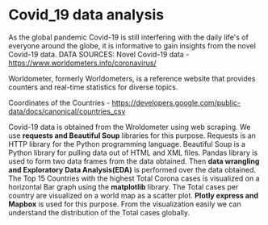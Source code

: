 # Covid_19 data analysis

As the global pandemic Covid-19 is still interfering with the daily life's of everyone around the globe, it is informative to gain insights from the novel Covid-19 data.
DATA SOURCES: 
Novel Covid-19 data - https://www.worldometers.info/coronavirus/

Worldometer, formerly Worldometers, is a reference website that provides counters and real-time statistics for diverse topics.

Coordinates of the Countries - https://developers.google.com/public-data/docs/canonical/countries_csv

Covid-19 data is obtained from the  Wroldometer using web scraping. We use 
<b>requests and Beautiful Soup</b> libraries for this purpose.
Requests is an HTTP library for the Python programming language. 
Beautiful Soup is a Python library for pulling data out of HTML and XML files.
Pandas library is used to form two data frames from the data obtained.
Then <b>data wrangling and Exploratory Data Analysis(EDA)</b> is performed over the data obtained. 
The Top 15 Countries with the highest Total Corona cases is visualized on a horizontal Bar graph using the <b>matplotlib</b> library. The Total cases per country are visualized on a world map as a scatter plot. <b>Plotly express and Mapbox</b> is used for this purpose.
From the visualization easily we can understand the distribution of the Total cases globally.

